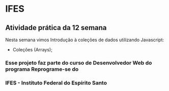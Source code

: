 # IFES

## Atividade prática da 12 semana

Nesta semana vimos Introdução à coleções de dados utilizando Javascript: 
* Coleções (Arrays);

### Esse projeto faz parte do curso de Desenvolvedor Web do programa Reprograme-se do
### IFES - Instituto Federal do Espírito Santo

